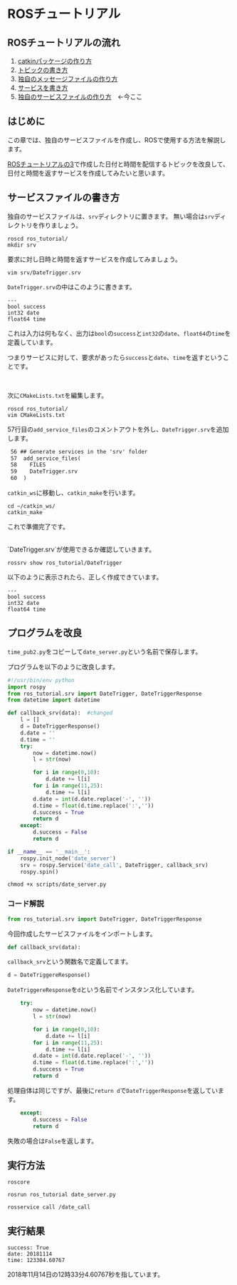 # ROSチュートリアル

## ROSチュートリアルの流れ

1. [catkinパッケージの作り方](how_to_create_pkg.md)
2. [トピックの書き方](how_to_write_topic.md)
3. [独自のメッセージファイルの作り方](how_to_create_msg.md)
4. [サービスを書き方](how_to_write_service.md)
5. [独自のサービスファイルの作り方](how_to_create_srv.md)　←今ここ

## はじめに

この章では、独自のサービスファイルを作成し、ROSで使用する方法を解説します。

[ROSチュートリアルの3](how_to_write_msg.md)で作成した日付と時間を配信するトピックを改良して、日付と時間を返すサービスを作成してみたいと思います。

## サービスファイルの書き方

独自のサービスファイルは、`srv`ディレクトリに置きます。
無い場合は`srv`ディレクトリを作りましょう。

```text
roscd ros_tutorial/
mkdir srv
```

要求に対し日時と時間を返すサービスを作成してみましょう。

```text
vim srv/DateTrigger.srv
```

`DateTrigger.srv`の中はこのように書きます。

```DateTrigger.srv
---
bool success
int32 date
float64 time
```

これは入力は何もなく、出力は`bool`の`success`と`int32`の`date`、`float64`の`time`を定義しています。

つまりサービスに対して、要求があったら`success`と`date`、`time`を返すということです。

<br>

次に`CMakeLists.txt`を編集します。

```
roscd ros_tutorial/
vim CMakeLists.txt
```

57行目の`add_service_files`のコメントアウトを外し、`DateTrigger.srv`を追加します。

```CMAkeLists.txt
 56 ## Generate services in the 'srv' folder 57  add_service_files( 58    FILES 59    DateTrigger.srv                                                              60  )```

`catkin_ws`に移動し、`catkin_make`を行います。

```text
cd ~/catkin_ws/
catkin_make
```

これで準備完了です。

<br>
`DateTrigger.srv`が使用できるか確認していきます。

```text
rossrv show ros_tutorial/DateTrigger
```

以下のように表示されたら、正しく作成できています。

```text
---
bool successint32 datefloat64 time
```

## プログラムを改良

`time_pub2.py`をコピーして`date_server.py`という名前で保存します。

プログラムを以下のように改良します。

```Python:date_server.py
#!/usr/bin/env python                                                           import rospyfrom ros_tutorial.srv import DateTrigger, DateTriggerResponsefrom datetime import datetimedef callback_srv(data):  #changed    l = []    d = DateTriggerResponse()                                                        d.date = ''    d.time = ''    try:        now = datetime.now()        l = str(now)        for i in range(0,10):            d.date += l[i]        for i in range(11,25):            d.time += l[i]        d.date = int(d.date.replace('-', ''))        d.time = float(d.time.replace(':',''))        d.success = True        return d
    except:        d.success = False        return d
if __name__ == '__main__':    rospy.init_node('date_server')    srv = rospy.Service('date_call', DateTrigger, callback_srv)    rospy.spin() 
```

```
chmod +x scripts/date_server.py
```

### コード解説

```Python:date_server.py
from ros_tutorial.srv import DateTrigger, DateTriggerResponse
```

今回作成したサービスファイルをインポートします。

```Python:date_server.py
def callback_srv(data):
```

`callback_srv`という関数名で定義してます。

```Python:date_server.py
d = DateTriggereResponse()
```

`DateTriggereResponse`を`d`という名前でインスタンス化しています。

```Python:date_server.py
    try:        now = datetime.now()        l = str(now)        for i in range(0,10):            d.date += l[i]        for i in range(11,25):            d.time += l[i]        d.date = int(d.date.replace('-', ''))        d.time = float(d.time.replace(':',''))        d.success = True        return d
```

処理自体は同じですが、最後に`return d`で`DateTriggerResponse`を返しています。

```Python:date_server.py
    except:        d.success = False        return d
```

失敗の場合は`False`を返します。

## 実行方法

```
roscore
```

```
rosrun ros_tutorial date_server.py
```

```text
rosservice call /date_call
```
## 実行結果

```text
success: True
date: 20181114time: 123304.60767
```

2018年11月14日の12時33分4.60767秒を指しています。